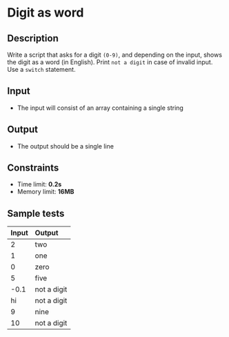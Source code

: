 # Digit as word

## Description
Write a script that asks for a digit `(0-9)`, and depending on the input, shows the digit as a word (in English).
Print `not a digit` in case of invalid input.
Use a `switch` statement.

## Input
- The input will consist of an array containing a single string

## Output
- The output should be a single line

## Constraints
- Time limit: **0.2s**
- Memory limit: **16MB**

## Sample tests

| Input | Output      |
|:------|:------------|
| 2     | two         |
| 1     | one         |
| 0     | zero        |
| 5     | five        |
| -0.1  | not a digit |
| hi    | not a digit |
| 9     | nine        |
| 10    | not a digit |